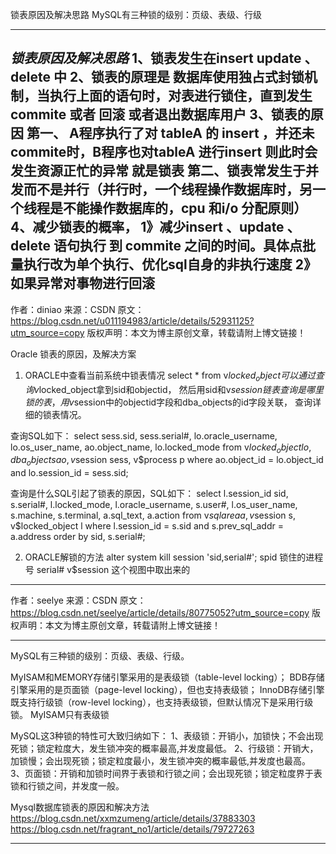 锁表原因及解决思路
MySQL有三种锁的级别：页级、表级、行级





---------------------------------------------------------------------------------------------------------------------
_锁表原因及解决思路_
1、锁表发生在insert update 、delete 中 
2、锁表的原理是 数据库使用独占式封锁机制，当执行上面的语句时，对表进行锁住，直到发生commite 或者 回滚 或者退出数据库用户
3、锁表的原因
 第一、 A程序执行了对 tableA 的 insert ，并还未 commite时，B程序也对tableA 进行insert 则此时会发生资源正忙的异常 就是锁表
 第二、锁表常发生于并发而不是并行（并行时，一个线程操作数据库时，另一个线程是不能操作数据库的，cpu 和i/o 分配原则）
4、减少锁表的概率，
1》减少insert 、update 、delete 语句执行 到 commite 之间的时间。具体点批量执行改为单个执行、优化sql自身的非执行速度
2》如果异常对事物进行回滚
--------------------- 
作者：diniao 
来源：CSDN 
原文：https://blog.csdn.net/u011194983/article/details/52931125?utm_source=copy 
版权声明：本文为博主原创文章，转载请附上博文链接！





Oracle 锁表的原因，及解决方案
1. ORACLE中查看当前系统中锁表情况
select * from v$locked_object
可以通过查询
v$locked_object拿到sid和objectid，
然后用sid和v$session链表查询是哪里锁的表，
用v$session中的objectid字段和dba_objects的id字段关联，
查询详细的锁表情况。

查询SQL如下：
select sess.sid,
 sess.serial#,
 lo.oracle_username,
 lo.os_user_name,
 ao.object_name,
 lo.locked_mode
from v$locked_object lo, dba_objects ao, v$session sess, v$process p
where ao.object_id = lo.object_id and lo.session_id = sess.sid;

查询是什么SQL引起了锁表的原因，SQL如下：
select l.session_id sid,
 s.serial#,
 l.locked_mode,
 l.oracle_username,
 s.user#,
 l.os_user_name,
 s.machine,
 s.terminal,
 a.sql_text,
 a.action
 from v$sqlarea a, v$session s, v$locked_object l
where l.session_id = s.sid and s.prev_sql_addr = a.address
order by sid, s.serial#;

2. ORACLE解锁的方法
alter system kill session 'sid,serial#';
spid 锁住的进程号
serial# v$session 这个视图中取出来的
--------------------- 
作者：seelye 
来源：CSDN 
原文：https://blog.csdn.net/seelye/article/details/80775052?utm_source=copy 
版权声明：本文为博主原创文章，转载请附上博文链接！




---------------------------------------------------------------------------------------------------------------------

MySQL有三种锁的级别：页级、表级、行级。

MyISAM和MEMORY存储引擎采用的是表级锁（table-level locking）；
BDB存储引擎采用的是页面锁（page-level locking），但也支持表级锁；
InnoDB存储引擎既支持行级锁（row-level locking），也支持表级锁，但默认情况下是采用行级锁。
MyISAM只有表级锁


MySQL这3种锁的特性可大致归纳如下：
1、表级锁：开销小，加锁快；不会出现死锁；锁定粒度大，发生锁冲突的概率最高,并发度最低。
2、行级锁：开销大，加锁慢；会出现死锁；锁定粒度最小，发生锁冲突的概率最低,并发度也最高。
3、页面锁：开销和加锁时间界于表锁和行锁之间；会出现死锁；锁定粒度界于表锁和行锁之间，并发度一般。



Mysql数据库锁表的原因和解决方法
https://blog.csdn.net/xxmzumeng/article/details/37883303
https://blog.csdn.net/fragrant_no1/article/details/79727263

---------------------------------------------------------------------------------------------------------------------
